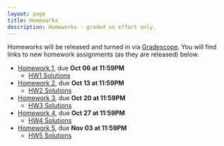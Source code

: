 ```yaml
---
layout: page
title: Homeworks
description: Homeworks - graded on effort only.
---
```


Homeworks will be released and turned in via [Gradescope](https://bruinlearn.ucla.edu/courses/140089/external_tools/408).  You will find links to new homework assignments (as they are released) below.

- [Homework 1](https://www.gradescope.com/courses/444425/assignments/2265568), due **Oct 06 at 11:59PM**
  - [HW1 Solutions](https://drive.google.com/file/d/1jhk8Fv8mh4h0eDOf779mko1d5frkI_a7/view?usp=sharing)
- [Homework 2](https://www.gradescope.com/courses/444425/assignments/2327903), due **Oct 13 at 11:59PM**
  - [HW2 Solutions](https://drive.google.com/file/d/1bV6m5Rmt6ZcEISR_WkbVF6fCWHTwR2L1/view?usp=sharing)
- [Homework 3](https://www.gradescope.com/courses/444425/assignments/2347950), due **Oct 20 at 11:59PM**
  - [HW3 Solutions](https://drive.google.com/file/d/13fFDhIvUi_2pSa5ogKygt7DFdohiOfon/view?usp=sharing)
- [Homework 4](https://www.gradescope.com/courses/444425/assignments/2368706), due **Oct 27 at 11:59PM**
  - [HW4 Solutions](https://drive.google.com/file/d/1Qkc5GaPT14aZPEtK2kTK725LGfxirZzq/view?usp=sharing)
- [Homework 5](https://www.gradescope.com/courses/444425/assignments/2390902), due **Nov 03 at 11:59PM**
  - [HW5 Solutions](https://drive.google.com/file/d/1l1_Z2T2JDrE53yyX8dGPvEq1B2BjlkcI/view?usp=sharing)

